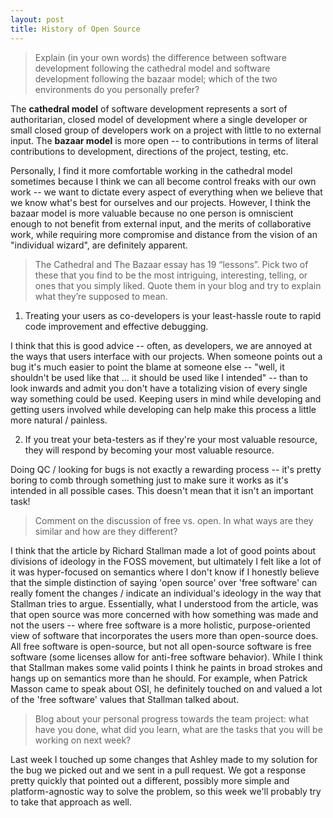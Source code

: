 ```yaml
---
layout: post
title: History of Open Source
---
```


> Explain (in your own words) the difference between software development following the cathedral model and software development following the bazaar model; which of the two environments do you personally prefer?

The __cathedral model__ of software development represents a sort of authoritarian, closed model of development where a single developer or small closed group of developers work on a project with little to no external input. The __bazaar model__ is more open -- to contributions in terms of literal contributions to development, directions of the project, testing, etc.

Personally, I find it more comfortable working in the cathedral model sometimes because I think we can all become control freaks with our own work -- we want to dictate every aspect of everything when we believe that we know what's best for ourselves and our projects. However, I think the bazaar model is more valuable because no one person is omniscient enough to not benefit from external input, and the merits of collaborative work, while requiring more compromise and distance from the vision of an "individual wizard", are definitely apparent.

> The Cathedral and The Bazaar essay has 19 “lessons”. Pick two of these that you find to be the most intriguing, interesting, telling, or ones that you simply liked. Quote them in your blog and try to explain what they’re supposed to mean.

1. Treating your users as co-developers is your least-hassle route to rapid code improvement and effective debugging.

  I think that this is good advice -- often, as developers, we are annoyed at the ways that users interface with our projects. When someone points out a bug it's much easier to point the blame at someone else -- "well, it shouldn't be used like that ... it should be used like I intended" -- than to look inwards and admit you don't have a totalizing vision of every single way something could be used. Keeping users in mind while developing and getting users involved while developing can help make this process a little more natural / painless.

2. If you treat your beta-testers as if they're your most valuable resource, they will respond by becoming your most valuable resource.

  Doing QC / looking for bugs is not exactly a rewarding process -- it's pretty boring to comb through something just to make sure it works as it's intended in all possible cases. This doesn't mean that it isn't an important task!

> Comment on the discussion of free vs. open. In what ways are they similar and how are they different?

I think that the article by Richard Stallman made a lot of good points about divisions of ideology in the FOSS movement, but ultimately I felt like a lot of it was hyper-focused on semantics where I don't know if I honestly believe that the simple distinction of saying 'open source' over 'free software' can really foment the changes / indicate an individual's ideology in the way that Stallman tries to argue. Essentially, what I understood from the article, was that open source was more concerned with how something was made and not the users -- where free software is a more holistic, purpose-oriented view of software that incorporates the users more than open-source does. All free software is open-source, but not all open-source software is free software (some licenses allow for anti-free software behavior). While I think that Stallman makes some valid points I think he paints in broad strokes and hangs up on semantics more than he should. For example, when Patrick Masson came to speak about OSI, he definitely touched on and valued a lot of the 'free software' values that Stallman talked about.

> Blog about your personal progress towards the team project: what have you done, what did you learn, what are the tasks that you will be working on next week?

Last week I touched up some changes that Ashley made to my solution for the bug we picked out and we sent in a pull request. We got a response pretty quickly that pointed out a different, possibly more simple and platform-agnostic way to solve the problem, so this week we'll probably try to take that approach as well.

